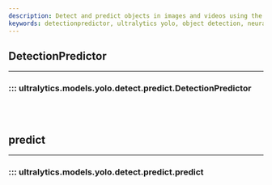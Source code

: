 ```yaml
---
description: Detect and predict objects in images and videos using the Ultralytics YOLO v8 model with DetectionPredictor.
keywords: detectionpredictor, ultralytics yolo, object detection, neural network, machine learning
---
```


## DetectionPredictor
---
### ::: ultralytics.models.yolo.detect.predict.DetectionPredictor
<br><br>

## predict
---
### ::: ultralytics.models.yolo.detect.predict.predict
<br><br>
